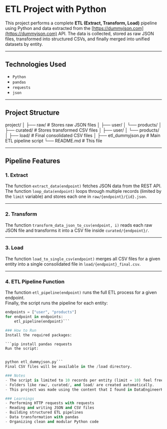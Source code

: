 # ETL Project with Python

This project performs a complete **ETL (Extract, Transform, Load)** pipeline using Python and data extracted from the [https://dummyjson.com](https://dummyjson.com) API. The data is collected, stored as raw JSON files, transformed into structured CSVs, and finally merged into unified datasets by entity.

---

## Technologies Used

- `Python`
- `pandas`
- `requests`
- `json`

---

## Project Structure

project/
│
├── raw/ # Stores raw JSON files
│ ├── user/
│ └── products/
│
├── curated/ # Stores transformed CSV files
│ ├── user/
│ └── products/
│
├── load/ # Final consolidated CSV files
│
├── etl_dummyjson.py # Main ETL pipeline script
└── README.md # This file

---

## Pipeline Features

### 1. **Extract**

The function `extract_data(endpoint)` fetches JSON data from the REST API.  
The function `loop_data(endpoint)` loops through multiple records (limited by the `limit` variable) and stores each one in `raw/{endpoint}/{id}.json`.

---

### 2. **Transform**

The function `transform_data_json_to_csv(endpoint, i)` reads each raw JSON file and transforms it into a CSV file inside `curated/{endpoint}/`.

---

### 3. **Load**

The function `load_to_single_csv(endpoint)` merges all CSV files for a given entity into a single consolidated file in `load/{endpoint}_final.csv`.

---

### 4. **ETL Pipeline Function**

The function `etl_pipeline(endpoint)` runs the full ETL process for a given endpoint.  
Finally, the script runs the pipeline for each entity:

```python
endpoints = ["user", "products"]
for endpoint in endpoints:
    etl_pipeline(endpoint)```

### How to Run
Install the required packages:

```pip install pandas requests
Run the script:


python etl_dummyjson.py```
Final CSV files will be available in the /load directory.

### Notes
- The script is limited to 10 records per entity (limit = 10) feel free to increase it.
- Folders like raw/, curated/, and load/ are created automatically.
- This project was made using the content that I found in DataEngineerHelp Channel on Youtube

### Learnings
- Performing HTTP requests with requests
- Reading and writing JSON and CSV files
- Building structured ETL pipelines
- Data transformation with pandas
- Organizing clean and modular Python code

